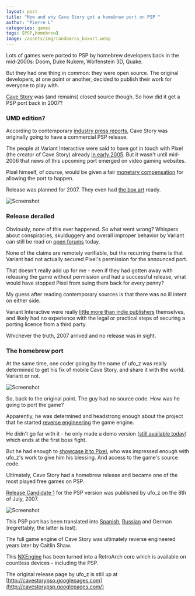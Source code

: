 ```yaml
---
layout: post
title: "How and why Cave Story got a homebrew port on PSP "
author: "Pierre L"
categories: games
tags: [PSP,homebrew]
image: /assets/img/random/cs_boxart.webp
---
```


Lots of games were ported to PSP by homebrew developers back in the mid-2000s: Doom, Duke Nukem, Wolfenstein 3D, Quake. 

But they had one thing in common: they were open source. The original developers, at one point or another, decided to publish their work for everyone to play with.

[Cave Story](https://archive.org/details/cave-00992-00000) was (and remains) closed source though. So how did it get a PSP port back in 2007?

### UMD edition?

According to contemporary [industry press reports](https://www.destructoid.com/cave-story-psp-demo-now-available/
), Cave Story was originally going to have a commercial PSP release. 

The people at Variant Interactive were said to have got in touch with Pixel (the creator of Cave Story) already [in early 2005](https://www.dcemu.co.uk/vbulletin/threads/39676-Variant-Interactive-Clarifies-Cave-Story-PSP
). But it wasn't until mid-2006 that news of this upcoming port emerged on video gaming websites. 

Pixel himself, of course, would be given a fair [monetary compensation](https://qj.net/variant-interactive-has-pixels-go-signal-for-cave-story-psp/
) for allowing the port to happen.

Release was planned for 2007. They even had [the box art](https://web.archive.org/web/20060412002140/http://www.variantinteractive.com/en-eu/games/variant/cs/index.php/) ready.

![Screenshot](https://github.com/PSP-Archive/PSP-Archive.github.io/raw/gh-pages/assets/img/random/variant.webp)

### Release derailed

Obviously, none of this ever happened. So what went wrong? Whispers about conspiracies, skulduggery and overall improper behavior by Variant can still be read on [open forums](https://www.rllmukforum.com/index.php?/topic/199505-cave-story/&do=findComment&comment=5725137) today. 

None of the claims are remotely verifiable, but the recurring theme is that Variant had not actually secured Pixel's permission for the announced port.

That doesn't really add up for me - even if they had gotten away with releasing the game without permission and had a successful release, what would have stopped Pixel from suing them back for every penny?

My guess after reading contemporary sources is that there was no ill intent on either side. 

Variant Interactive were really [little more than indie publishers](https://numberless.net/blog/2006/06/04/cave-story-psp/) themselves, and likely had no experience with the legal or practical steps of securing a porting licence from a third party.

Whichever the truth, 2007 arrived and no release was in sight. 

### The homebrew port

At the same time, one coder going by the name of ufo_z was really determined to get his fix of mobile Cave Story, and share it with the world. Variant or not.

![Screenshot](https://github.com/PSP-Archive/PSP-Archive.github.io/raw/gh-pages/assets/img/random/ufoz-demo.webp)

So, back to the original point. The guy had no source code. How was he going to port the game?

Apparently, he was determined and headstrong enough about the project that he started [reverse engineering](https://forum.cavestory.org/threads/what-happened-to-ufo_z-cave-story-psp-port-dev.4174/) the game engine. 

He didn't go far with it - he only made a demo version ([still available today](https://archive.org/download/cave-00992-00000/Old%20Versions/cs-psp-demo-1.0.zip)) which ends at the first boss fight. 

But he had enough to [showcase it to Pixel](https://web.archive.org/web/20080302103923/http://community.livejournal.com:80/doukutsu/92540.html), who was impressed enough with ufo_z's work to give him his blessing. And access to the game's source code.

Ultimately, Cave Story had a homebrew release and became one of the most played free games on PSP. 

[Release Candidate 1](https://web.archive.org/web/20071221023939/http://community.livejournal.com/doukutsu/92798.html
) for the PSP version was published by ufo_z on the 8th of July, 2007.

![Screenshot](https://github.com/PSP-Archive/PSP-Archive.github.io/raw/gh-pages/assets/img/random/ufoz.webp)

This PSP port has been translated into [Spanish](https://archive.org/details/cave-story-spanish-v-1.7z), [Russian](https://archive.org/details/cave-story-russian-v-1.7z) and German (regrettably, the latter is lost).

The full game engine of Cave Story was ultimately reverse engineered years later by Caitlin Shaw. 

This [NXEngine](https://nxengine.sourceforge.io/) has been turned into a RetroArch core which is available on countless devices - including the PSP.

The original release page by ufo_z is still up at [http://cavestorypsp.googlepages.com](http://cavestorypsp.googlepages.com/)

